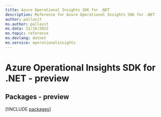 ```yaml
---
title: Azure Operational Insights SDK for .NET
description: Reference for Azure Operational Insights SDK for .NET
author: pallavit
ms.author: pallavit
ms.data: 12/16/2022
ms.topic: reference
ms.devlang: dotnet
ms.service: operationalinsights
---
```

# Azure Operational Insights SDK for .NET - preview
## Packages - preview
[!INCLUDE [packages](operational-insights-index.md)]